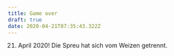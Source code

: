 ```yaml
---
title: Game over
draft: true
date: 2020-04-21T07:35:43.322Z
---
```

21. April 2020! Die Spreu hat sich vom Weizen getrennt.